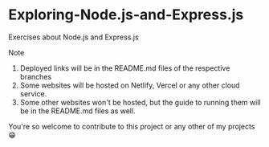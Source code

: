 # Exploring-Node.js-and-Express.js
Exercises about Node.js and Express.js

> [!NOTE]
> 1. Deployed links will be in the README.md files of the respective branches
> 2. Some websites will be hosted on Netlify, Vercel or any other cloud service.
> 3. Some other websites won't be hosted, but the guide to running them will be in the README.md files as well.

You're so welcome to contribute to this project or any other of my projects 😁
